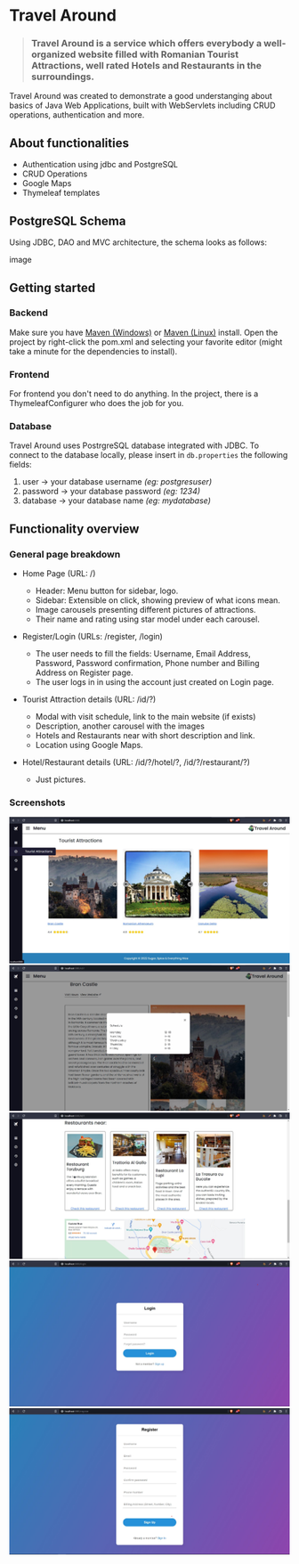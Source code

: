 # Travel Around

> ### Travel Around is a service which offers everybody a well-organized website filled with Romanian Tourist Attractions, well rated Hotels and Restaurants in the surroundings.
Travel Around was created to demonstrate a good understanging about basics of Java Web Applications, built with WebServlets including CRUD operations, authentication and more.

## About functionalities
- Authentication using jdbc and PostgreSQL
- CRUD Operations
- Google Maps
- Thymeleaf templates

## PostgreSQL Schema
Using JDBC, DAO and MVC architecture, the schema looks as follows:

image

## Getting started
### Backend
Make sure you have [Maven (Windows)](https://www.educba.com/install-maven/) or [Maven (Linux)](https://www.journaldev.com/33588/install-maven-linux-ubuntu) install.
Open the project by right-click the pom.xml and selecting your favorite editor (might take a minute for the dependencies to install).

### Frontend
For frontend you don't need to do anything. In the project, there is a ThymeleafConfigurer who does the job for you.

### Database
Travel Around uses PostrgreSQL database integrated with JDBC. To connect to the database locally, please insert in `db.properties` the following fields:
1. user -> your database username *(eg: postgresuser)*
2. password -> your database password *(eg: 1234)*
3. database -> your database name *(eg: mydatabase)*

## Functionality overview
### General page breakdown
- Home Page (URL: /)
	- Header: Menu button for sidebar, logo.
	- Sidebar: Extensible on click, showing preview of what icons mean.
	- Image carousels presenting different pictures of attractions.
	- Their name and rating using star model under each carousel.

- Register/Login (URLs: /register, /login)
	- The user needs to fill the fields: Username, Email Address, Password, Password confirmation, Phone number and Billing Address on Register page.
	- The user logs in in using the account just created on Login page.

- Tourist Attraction details (URL: /id/?)
	- Modal with visit schedule, link to the main website (if exists)
	- Description, another carousel with the images
	- Hotels and Restaurants near with short description and link.
	- Location using Google Maps.

- Hotel/Restaurant details (URL: /id/?/hotel/?, /id/?/restaurant/?)
	- Just pictures.

### Screenshots
![attractions](./Pictures/attractions.jpg)
![bran1](./Pictures/bran1.jpg)
![bran3](./Pictures/bran3.jpg)
![login](./Pictures/login.jpg)
![register](./Pictures/register.jpg)
